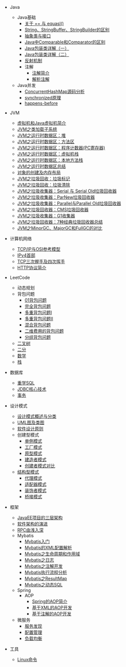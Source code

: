 - Java
  - Java基础
    - [关于 == 与 equasl()](Java基础/关于==与equasl().md)
    - [String、StringBuffer、StringBuilder的区别](Java基础/String、StringBuffer、StringBuilder的区别.md)
    - [抽象类与接口](Java基础/抽象类与接口.md)
    - [Java中Comparable和Comparator的区别](Java基础/Java中Comparable和Comparator的区别.md)
    - [Java包装类详解（一）](Java基础/Java包装类详解（一）.md)
    - [Java包装类详解（二）](Java基础/Java包装类详解（二）.md)
    - [反射机制](Java基础/Java反射机制.md)
    - 注解
      - [注解简介](Java基础/注解简介.md)
      - [解析注解](Java基础/解析注解.md)
  - Java并发
    - [ConcurrentHashMap源码分析](Java并发/ConcurrentHashMap源码分析.md)
    - [synchronized原理](Java并发/synchronized原理.md)
    - [happens-before](Java并发/happens-before.md)
- JVM
  - [虚拟机和Java虚拟机简介](JVM/虚拟机和Java虚拟机简介.md)
  - [JVM之类加载子系统](JVM/JVM之类加载子系统.md)
  - [JVM之运行时数据区：堆](JVM/JVM之运行时数据区：堆.md)
  - [JVM之运行时数据区：方法区](JVM/JVM之运行时数据区：方法区.md)
  - [JVM之运行时数据区：程序计数器(PC寄存器)](JVM/JVM之运行时数据区：程序计数器(PC寄存器).md)
  - [JVM之运行时数据区：虚拟机栈](JVM/JVM之运行时数据区：虚拟机栈.md)
  - [JVM之运行时数据区：本地方法栈](JVM/JVM之运行时数据区：本地方法栈)
  - [JVM之运行时数据区总结](JVM/JVM之运行时数据区总结.md)
  - [对象的创建及内存布局](JVM/对象的创建及内存布局.md)
  - [JVM之垃圾回收：垃圾标记](JVM/JVM之垃圾回收：垃圾标记.md)
  - [JVM之垃圾回收：垃圾清除](JVM/JVM之垃圾回收：垃圾清除.md)
  - [JVM之垃圾收集器：Serial 与 Serial Old垃圾回收器](JVM/JVM之垃圾收集器：Serial与SerialOld.md)
  - [JVM之垃圾收集器：ParNew垃圾回收器](JVM/JVM之垃圾收集器：ParNew垃圾回收器.md)
  - [JVM之垃圾收集器：Parallel与Parallel Old垃圾回收器](JVM/JVM之垃圾收集器：Parallel与ParallelOld.md)
  - [JVM之垃圾回收器：CMS垃圾回收器](JVM/JVM之垃圾回收器：CMS垃圾回收器.md)
  - [JVM之垃圾收集器：G1收集器](JVM/JVM之垃圾收集器：G1收集器.md)
  - [JVM之垃圾回收器：7种经典垃圾回收器总结](JVM/JVM之垃圾回收器：7种经典垃圾回收器总结.md)
  - [JVM之MinorGC、MajorGC和FullGC的对比](JVM/JVM之MinorGC、MajorGC和FullGC的对比.md)
- 计算机网络
  - [TCP/IP与OSI参考模型](计算机网络/TCP-IP与OSI参考模型.md)
  - [IPv4首部](计算机网络/IPv4首部)
  - [TCP三次握手及四次挥手](计算机网络/TCP三次握手及四次挥手.md)
  - [HTTP协议简介](计算机网络/HTTP协议简介.md)
- LeetCode
  - 动态规划
  - 背包问题
    - [01背包问题](LeetCode/动态规划/01背包问题.md)
    - [完全背包问题](LeetCode/动态规划/完全背包问题.md)
    - [多重背包问题I](LeetCode/动态规划/多重背包问题I.md)
    - [多重背包问题II](LeetCode/动态规划/多重背包问题II.md)
    - [混合背包问题](LeetCode/动态规划/混合背包问题.md)
    - [二维费用的背包问题](LeetCode/动态规划/二维费用的背包问题)
    - [分组背包问题](LeetCode/动态规划/分组背包问题.md)
  - [二叉树](LeetCode/二叉树.md)
  - [二分](LeetCode/二分.md)
  - [数学](LeetCode/数学.md)
  - [栈](LeetCode/栈.md)
- 数据库
  - [重学SQL](数据库/重学SQL.md)
  - [JDBC核心技术](数据库/JDBC核心技术.md)
  - [事务](数据库/事务.md)
- 设计模式
  - [设计模式概述与分类](设计模式/设计模式概述与分类.md)
  - [UML图及类图](设计模式/UML图及类图.md)
  - [软件设计原则](设计模式/软件设计原则.md)
  - 创建型模式
    - [单例模式](设计模式/单例模式.md)
    - [工厂模式](设计模式/工厂模式.md)
    - [原型模式](设计模式/原型模式.md)
    - [建造者模式](设计模式/建造者模式.md)
    - [创建者模式对比](设计模式/创建者模式对比.md)
  - [结构型模式](设计模式/结构型模式.md)
    - [代理模式](设计模式/代理模式.md)
    - [适配器模式](设计模式/适配器模式.md)
    - [装饰者模式](设计模式/装饰者模式.md)
    - [桥接模式](设计模式/桥接模式.md)
- 框架
  - [JavaEE项目的三层架构](框架/JavaEE项目的三层架构.md)
  - [软件架构的演进](框架/软件架构的演进.md)
  - [RPC由浅入深](框架/RPC由浅入深.md)
  - Mybatis
    - [Mybatis入门](框架/Mybatis/Mybatis入门.md)
    - [Mybatis的XML配置解析](框架/Mybatis/Mybatis的XML配置解析.md)
    - [Mybatis之生命周期和作用域](框架/Mybatis/Mybatis之生命周期和作用域.md)
    - [Mybatis之日志](框架/Mybatis/Mybatis之日志.md)
    - [Mybatis之注解开发](框架/Mybatis/Mybatis之注解开发.md)
    - [Mybatis执行流程分析](框架/Mybatis/Mybatis执行流程分析.md)
    - [Mybatis之ResultMap](框架/Mybatis/Mybatis之ResultMap.md)
    - [Mybatis之动态SQL](框架/Mybatis/Mybatis之动态SQL.md)
  - Spring
      - AOP
        - [Spring的AOP简介](框架/Spring/AOP/Spring的AOP简介.md)
        - [基于XML的AOP开发](框架/Spring/AOP/基于XML的AOP开发.md)
        - [基于注解的AOP开发](框架/Spring/AOP/基于注解的AOP开发.md)
  - 微服务
      - [服务发现](框架/微服务/服务发现.md)
      - [配置管理](框架/微服务/配置管理.md)
      - [负载均衡](框架/微服务/负载均衡.md)
  
- 工具
  - [Linux命令](工具/Linux命令.md)